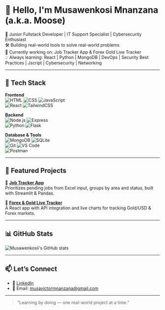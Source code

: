 # 👋 Hello, I'm Musawenkosi Mnanzana (a.k.a. Moose)

🚀 Junior Fullstack Developer | IT Support Specialist | Cybersecurity Enthusiast  
🛠️ Building real-world tools to solve real-world problems  
🎯 Currently working on: Job Tracker App & Forex Gold Live Tracker  
💡 Always learning: React | Python | MongoDB | DevOps | Security Best Practices | Jscript | Cybersecurity | Networking

---

## 🧰 Tech Stack

**Frontend**  
![HTML](https://img.shields.io/badge/-HTML5-E34F26?style=flat&logo=html5&logoColor=fff) 
![CSS](https://img.shields.io/badge/-CSS3-1572B6?style=flat&logo=css3) 
![JavaScript](https://img.shields.io/badge/-JavaScript-F7DF1E?style=flat&logo=javascript&logoColor=000)  
![React](https://img.shields.io/badge/-React-61DAFB?style=flat&logo=react) 
![TailwindCSS](https://img.shields.io/badge/-TailwindCSS-38B2AC?style=flat&logo=tailwind-css)

**Backend**  
![Node.js](https://img.shields.io/badge/-Node.js-339933?style=flat&logo=nodedotjs&logoColor=fff) 
![Express](https://img.shields.io/badge/-Express-000000?style=flat&logo=express&logoColor=fff)  
![Python](https://img.shields.io/badge/-Python-3776AB?style=flat&logo=python&logoColor=fff) 
![Flask](https://img.shields.io/badge/-Flask-000000?style=flat&logo=flask)

**Database & Tools**  
![MongoDB](https://img.shields.io/badge/-MongoDB-47A248?style=flat&logo=mongodb&logoColor=fff) 
![SQLite](https://img.shields.io/badge/-SQLite-003B57?style=flat&logo=sqlite)  
![Git](https://img.shields.io/badge/-Git-F05032?style=flat&logo=git&logoColor=fff) 
![VS Code](https://img.shields.io/badge/-VS%20Code-007ACC?style=flat&logo=visual-studio-code)  
![Postman](https://img.shields.io/badge/-Postman-FF6C37?style=flat&logo=postman&logoColor=fff)

---

## 🚀 Featured Projects

🔹 **[Job Tracker App](https://github.com/Musawenkosii/job-prioritization-app)**  
Prioritizes pending jobs from Excel input, groups by area and status, built with Streamlit & Pandas.

🔹 **[Forex & Gold Live Tracker](https://github.com/Musawenkosii/forex-gold-tracker)**  
A React app with API integration and live charts for tracking Gold/USD & Forex markets.

---

## 📊 GitHub Stats

![Musawenkosii's GitHub stats](https://github-readme-stats.vercel.app/api?username=Musawenkosii&show_icons=true&theme=radical)

---

## 📫 Let’s Connect

- 💼 [LinkedIn](http://linkedin.com/in/musawenkosi-mnanzana-71349b159)  
- 📧 Email: musavictormnanzana@gmail.com
---

> “Learning by doing — one real-world project at a time.”  
